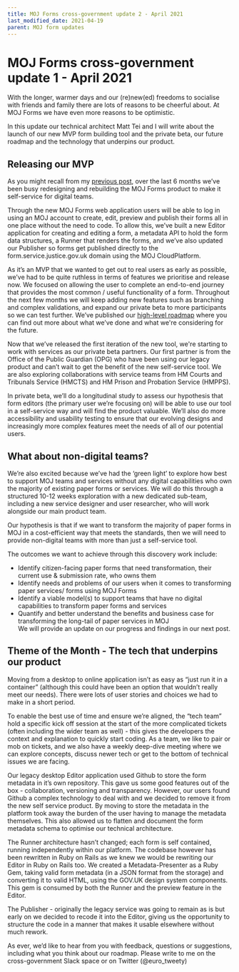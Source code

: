 ```yaml
---
title: MOJ Forms cross-government update 2 - April 2021
last_modified_date: 2021-04-19
parent: MOJ form updates
---
```


# MOJ Forms cross-government update 1 - April 2021

With the longer, warmer days and our (re)new(ed) freedoms to socialise with friends and family there are lots of reasons to be cheerful about. At MOJ Forms we have even more reasons to be optimistic. 

In this update our technical architect Matt Tei and I will write about the launch of our new MVP form building tool and the private beta, our future roadmap and the technology that underpins our product.  

## Releasing our MVP
As you might recall from my [previous post](https://xgovformbuilder.github.io/x-gov-form-community/MOJ%20Forms%20Updates/moj-forms-update-1.html), over the last 6 months we’ve been busy redesigning and rebuilding the MOJ Forms product to make it self-service for digital teams. 

Through the new MOJ Forms web application users will be able to log in using an MOJ account to create, edit, preview and publish their forms all in one place without the need to code. To allow this, we’ve built a new Editor application for creating and editing a form, a metadata API to hold the form data structures, a Runner that renders the forms, and we’ve also updated our Publisher so forms get published directly to the form.service.justice.gov.uk domain using the MOJ CloudPlatform.

As it’s an MVP that we wanted to get out to real users as early as possible, we’ve had to be quite ruthless in terms of features we prioritise and release now. We focused on allowing the user to complete an end-to-end journey that provides the most common / useful functionality of a form. Throughout the next few months we will keep adding new features such as branching and complex validations, and expand our private beta to more participants so we can test further. We’ve published our [high-level roadmap](https://trello.com/b/bkbyX3fp/moj-forms-public-roadmap) where you can find out more about what we’ve done and what we're considering for the future. 

Now that we’ve released the first iteration of the new tool, we're starting to work with services as our private beta partners. Our first partner is from the Office of the Public Guardian (OPG) who have been using our legacy product and can’t wait to get the benefit of the new self-service tool. We are also exploring collaborations with service teams from HM Courts and Tribunals Service (HMCTS) and HM Prison and Probation Service (HMPPS). 

In private beta, we’ll do a longitudinal study to assess our hypothesis that form editors (the primary user we’re focusing on) will be able to use our tool in a self-service way and will find the product valuable. We’ll also do more accessibility and usability testing to ensure that our evolving designs and increasingly more complex features meet the needs of all of our potential users. 

## What about non-digital teams?
We’re also excited because we’ve had the ‘green light’ to explore how best to support MOJ teams and services without any digital capabilities who own the majority of existing paper forms or services. We will do this through a structured 10-12 weeks exploration with a new dedicated sub-team, including a new service designer and user researcher, who will work alongside our main product team. 

Our hypothesis is that if we want to transform the majority of paper forms in MOJ in a cost-efficient way that meets the standards, then we will need to provide non-digital teams with more than just a self-service tool. 

The outcomes we want to achieve through this discovery work include:
- Identify citizen-facing paper forms that need transformation, their current use & submission rate, who owns them
- Identify needs and problems of our users when it comes to transforming paper services/ forms using MOJ Forms
- Identify a viable model(s) to support teams that have no digital capabilities to transform paper forms and services
- Quantify and better understand the benefits and business case for transforming the long-tail of paper services in MOJ   
We will provide an update on our progress and findings in our next post.

## Theme of the Month - The tech that underpins our product 
Moving from a desktop to online application isn’t as easy as “just run it in a container” (although this could have been an option that wouldn’t really meet our needs). There were lots of user stories and choices we had to make in a short period. 

To enable the best use of time and ensure we’re aligned, the “tech team” hold a specific kick off session at the start of the more complicated tickets (often including the wider team as well) - this gives the developers the context and explanation to quickly start coding. As a team, we like to pair or mob on tickets, and we also have a weekly deep-dive meeting where we can explore concepts, discuss newer tech or get to the bottom of technical issues we are facing. 

Our legacy desktop Editor application used Github to store the form metadata in it’s own repository. This gave us some good features out of the box - collaboration, versioning and transparency. However, our users found Github a complex technology to deal with and we decided to remove it from the new self service product. By moving to store the metadata in the platform took away the burden of the user having to manage the metadata themselves. This also allowed us to flatten and document the form metadata schema to optimise our technical architecture.

The Runner architecture hasn’t changed; each form is self contained, running independently within our platform. The codebase however has been rewritten in Ruby on Rails as we knew we would be rewriting our Editor in Ruby on Rails too. We created a Metadata-Presenter as a Ruby Gem, taking valid form metadata (in a JSON format from the storage) and converting it to valid HTML, using the GOV.UK design system components. This gem is consumed by both the Runner and the preview feature in the Editor.

The Publisher - originally the legacy service was going to remain as is but early on we decided to recode it into the Editor, giving us the opportunity to structure the code in a manner that makes it usable elsewhere without much rework. 

As ever, we’d like to hear from you with feedback, questions or suggestions, including what you think about our roadmap. Please write to me on the cross-government Slack space or on Twitter (@euro_tweety) 
